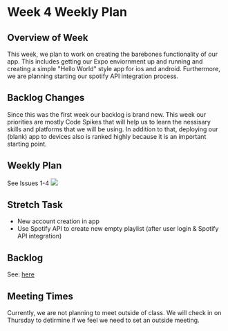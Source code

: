 # Week 4 Weekly Plan

## Overview of Week
This week, we plan to work on creating the barebones functionality of our app. This includes getting our Expo enviornment up and running and creating a simple "Hello World" style app for ios and android. Furthermore, we are planning starting our spotify API integration process.

## Backlog Changes
Since this was the first week our backlog is brand new. This week our priorities are mostly Code Spikes that will help us to learn the nessisary skills and platforms that we will be using. In addition to that, deploying our (blank) app to devices also is ranked highly because it is an important starting point.

## Weekly Plan
See Issues 1-4
![](https://i.imgur.com/ir0A1ss.png)

## Stretch Task
* New account creation in app
* Use Spotify API to create new empty playlist (after user login & Spotify API integration)

## Backlog
See: [here](https://docs.google.com/document/d/1dNpKkP6-cT1wHbiCkSyPnnrPagp8rXVfpdTVOiYwgqQ/edit?usp=sharing)

## Meeting Times
Currently, we are not planning to meet outside of class. We will check in on Thursday to detirmine if we feel we need to set an outside meeting.
